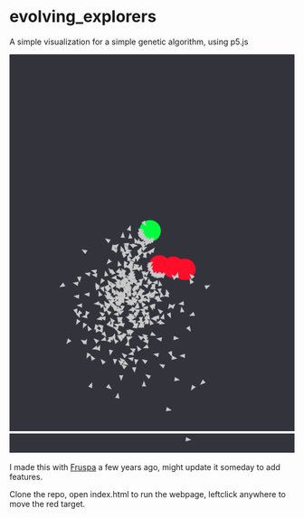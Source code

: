 # evolving_explorers
A simple visualization for a simple genetic algorithm, using p5.js

![screen](screenshot.png)

I made this with [Fruspa](https://github.com/Fruspa) a few years ago, might update it someday to add features.

Clone the repo, open index.html to run the webpage, leftclick anywhere to move the red target.
